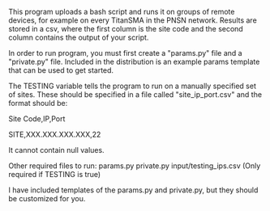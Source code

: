 This program uploads a bash script and runs it on groups of remote devices, for example on
every TitanSMA in the PNSN network. Results are stored in a csv, where the first
column is the site code and the second column contains the output of your script.

In order to run program, you must first create a "params.py" file and a "private.py" file.
Included in the distribution is an example params template that can be used to get started.

The TESTING variable tells the program to run on a manually specified set of sites. These should
be specified in a file called "site_ip_port.csv" and the format should be:

Site Code,IP,Port

SITE,XXX.XXX.XXX.XXX,22

It cannot contain null values.

Other required files to run:
params.py
private.py
input/testing_ips.csv    (Only required if TESTING is true)

I have included templates of the params.py and private.py, but they should be customized for you.
